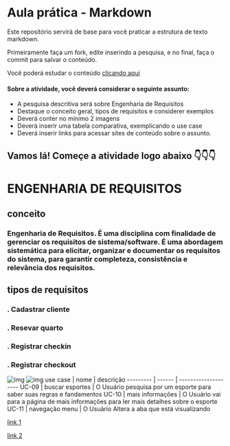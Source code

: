 # Aula prática - Markdown

Este repositório servirá de base para você praticar a estrutura de texto markdown. 

Primeiramente faça um fork, edite inserindo a pesquisa, e no final, faça o commit para salvar o conteúdo.

Você poderá estudar o conteúdo [clicando aqui](https://docs.pipz.com/central-de-ajuda/learning-center/guia-basico-de-markdown#open)

#### Sobre a atividade, você deverá considerar o seguinte assunto:

- A pesquisa descritiva será sobre Engenharia de Requisitos
- Destaque o conceito geral, tipos de requisitos e considerer exemplos
- Deverá conter no mínimo 2 imagens
- Deverá inserir uma tabela comparativa, exemplicando o use case
- Deverá inserir links para acessar sites de conteúdo sobre o assunto.


## Vamos lá! Começe a atividade logo abaixo 👇👇👇

# ENGENHARIA DE REQUISITOS
## conceito
### Engenharia de Requisitos. É uma disciplina com finalidade de gerenciar os requisitos de sistema/software. É uma abordagem sistemática para elicitar, organizar e documentar os requisitos do sistema, para garantir completeza, consistência e relevância dos requisitos.
## tipos de requisitos
### . Cadastrar cliente
### . Resevar quarto
### . Registrar checkin
### . Registrar checkout 
![img](https://blogger.googleusercontent.com/img/b/R29vZ2xl/AVvXsEjHnURM1vvPuKL5sY_AWkIxMgaYndZPqUsjlHrTedrAlRTsgLf8MshDXJj_mK0ClapEo3KeevIqoge7qRKCRYVIXpTHgOOr8Ou7LAZs4odrdEVEogfxQ6JLelITn_GsWTTYBu__BWMqlLE/s1600/ProcessoEngenhariaReq_original.png) 
![img](https://conteudo.catolica.edu.br/conteudos/nbt_cursos/engenharia_requisitos/tema_02/img/img03.png)
use case  | nome | descrição
--------- | ------  | --------------------
UC-09 | buscar esportes | O Usuário pesquisa por um esporte para saber suas regras e fandamentos
UC-10 | mais informações | O Usuário vai para a página de mais informações para ler mais detalhes sobre o esporte
UC-11 | navegação menu | O Usuário Altera a aba que está visualizando

[link 1](https://www.monitoratec.com.br/blog/servico-de-engenharia-de-requisitos/#:~:text=A%20engenharia%20de%20requisitos%20oferece,de%20desenvolvimento%2C%20opera%C3%A7%C3%A3o%20e%20manuten%C3%A7%C3%A3o.)

[link 2](https://www.devmedia.com.br/trabalhando-com-engenharia-de-requisitos/30207)
